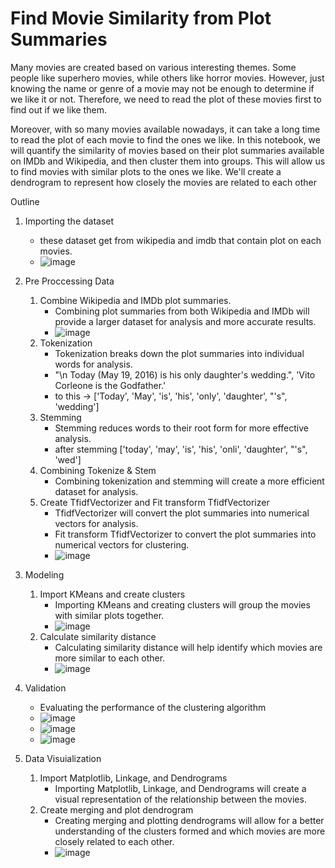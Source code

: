 # Find Movie Similarity from Plot Summaries
Many movies are created based on various interesting themes. Some people like superhero movies, while others like horror movies. However, just knowing the name or genre of a movie may not be enough to determine if we like it or not. Therefore, we need to read the plot of these movies first to find out if we like them.

Moreover, with so many movies available nowadays, it can take a long time to read the plot of each movie to find the ones we like. In this notebook, we will quantify the similarity of movies based on their plot summaries available on IMDb and Wikipedia, and then cluster them into groups. This will allow us to find movies with similar plots to the ones we like. We'll create a dendrogram to represent how closely the movies are related to each other

Outline
1. Importing the dataset 
    - these dataset get from wikipedia and imdb that contain plot on each movies.
    - ![image](https://user-images.githubusercontent.com/118603598/230375810-15d3e66b-ae0c-4854-a304-b4132ed092e7.png)

2. Pre Proccessing Data
    1. Combine Wikipedia and IMDb plot summaries.
        - Combining plot summaries from both Wikipedia and IMDb will provide a larger dataset for analysis and more accurate results.
        - ![image](https://user-images.githubusercontent.com/118603598/230375883-fc2b5fd5-6f28-498e-ad8e-5e735d14532e.png)
    2. Tokenization
        - Tokenization breaks down the plot summaries into individual words for analysis.
        - "\n                        Today (May 19, 2016) is his only daughter's wedding.", 'Vito Corleone is the Godfather.'
        - to this -> ['Today', 'May', 'is', 'his', 'only', 'daughter', "'s", 'wedding']
    3. Stemming
        - Stemming reduces words to their root form for more effective analysis.
        - after stemming ['today', 'may', 'is', 'his', 'onli', 'daughter', "'s", 'wed']
    4. Combining Tokenize & Stem
        - Combining tokenization and stemming will create a more efficient dataset for analysis.
    5. Create TfidfVectorizer and Fit transform TfidfVectorizer
        - TfidfVectorizer will convert the plot summaries into numerical vectors for analysis.
        - Fit transform TfidfVectorizer to convert the plot summaries into numerical vectors for clustering.
        - ![image](https://user-images.githubusercontent.com/118603598/230376158-ef53fa0b-c595-4570-a132-61bc51f64bb8.png)

3. Modeling
    1. Import KMeans and create clusters
        - Importing KMeans and creating clusters will group the movies with similar plots together.
        - ![image](https://user-images.githubusercontent.com/118603598/230376293-55ec4a7d-7dfa-4237-a5f9-2753fbcbc645.png)
    2. Calculate similarity distance
        - Calculating similarity distance will help identify which movies are more similar to each other.
        - ![image](https://user-images.githubusercontent.com/118603598/230376354-58127a8e-555a-43e2-89ec-3ebbbeae9f5f.png)

4. Validation
    - Evaluating the performance of the clustering algorithm
    - ![image](https://user-images.githubusercontent.com/118603598/230376395-d32a0cac-1222-49fa-b0c9-24d60fef3eab.png)
    - ![image](https://user-images.githubusercontent.com/118603598/230376472-d5fba43a-b938-41ab-9639-e1d2c50714ed.png)
    - ![image](https://user-images.githubusercontent.com/118603598/230376568-ed061de3-ee24-4875-9347-791a625235bc.png)
    
5. Data Visuialization
    1. Import Matplotlib, Linkage, and Dendrograms
        - Importing Matplotlib, Linkage, and Dendrograms will create a visual representation of the relationship between the movies.
    2. Create merging and plot dendrogram
        - Creating merging and plotting dendrograms will allow for a better understanding of the clusters formed and which movies are more closely related to each other.
        - ![image](https://user-images.githubusercontent.com/118603598/230376642-d0ae9a68-caa7-48cb-8090-0ea92b3fae6c.png)

